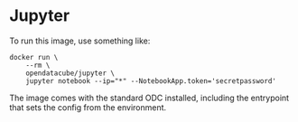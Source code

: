 # Jupyter

To run this image, use something like:

```
docker run \
    --rm \
    opendatacube/jupyter \
    jupyter notebook --ip="*" --NotebookApp.token='secretpassword'
```

The image comes with the standard ODC installed, including the entrypoint that sets the config from the environment.